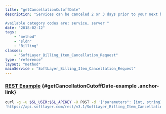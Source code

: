 ```yaml
---
title: "getCancellationCutoffDate"
description: "Services can be canceled 2 or 3 days prior to your next bill date. This service returns the time by which a cancellation request submission is permitted in the current billing cycle. If the current time falls into the cut off date, this will return next earliest cancellation cut off date. 

Available category codes are: service, server "
date: "2018-02-12"
tags:
    - "method"
    - "sldn"
    - "Billing"
classes:
    - "SoftLayer_Billing_Item_Cancellation_Request"
type: "reference"
layout: "method"
mainService : "SoftLayer_Billing_Item_Cancellation_Request"
---
```


### [REST Example](#getCancellationCutoffDate-example) <a href="/article/rest/"><i class="fas fa-question"></i></a> {#getCancellationCutoffDate-example .anchor-link} 
```bash
curl -g -u $SL_USER:$SL_APIKEY -X POST -d '{"parameters": [int, string]}' \
'https://api.softlayer.com/rest/v3.1/SoftLayer_Billing_Item_Cancellation_Request/getCancellationCutoffDate'
```
